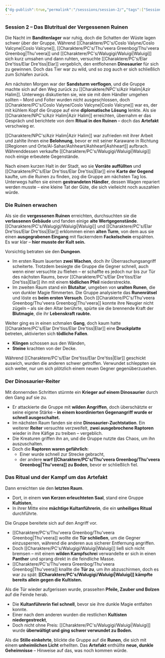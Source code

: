 ```yaml
---
{"dg-publish":true,"permalink":"/sesssions/session-2/","tags":["Session","DND","Max","Christoph","Nico","PC","NPC","Tobi"],"created":"2025-03-14T21:14:48.435+01:00","updated":"2025-03-14T23:12:39.072+01:00"}
---
```


### **Session 2 – Das Blutritual der Vergessenen Ruinen**

Die Nacht im **Banditenlager** war ruhig, doch die Schatten der Wüste lagen schwer über der Gruppe. Während [[Charaktere/PC's/Coslo Valyne/Coslo Valcyne\|Coslo Valcyne]], [[Charaktere/PC's/Thu'veera Greenbog/Thu'veera Greenbog\|Thu'veera]] und [[Charaktere/PC's/Walugigi/Waluigi\|Waluigi]] sich kurz umsahen und dann ruhten, versuchte [[Charaktere/PC's/Elar Dre'tiss/Elar Dre'tiss\|Elar]] vergeblich, den entflohenen **Dinosaurier** für sich zu gewinnen. Doch das Tier war zu wild, und so zog auch er sich schließlich zum Schlafen zurück.

Am nächsten Morgen war der **Sandsturm verflogen**, und die Gruppe machte sich auf den Weg zurück zu [[Charaktere/NPC's/Azir Halim\|Azir Halim]]. Unterwegs diskutierten sie, wie sie mit dem Händler umgehen sollten – Mord und Folter wurden nicht ausgeschlossen, doch [[Charaktere/PC's/Coslo Valyne/Coslo Valcyne\|Coslo Valcyne]] war es, der mit kühlem Kopf die Gruppe auf eine **diplomatische Lösung** lenkte. Als sie [[Charaktere/NPC's/Azir Halim\|Azir Halim]] erreichten, übernahm er das Gespräch und berichtete von dem **Ritual in den Ruinen** – doch das **Artefakt** verschwieg er.

[[Charaktere/NPC's/Azir Halim\|Azir Halim]] war zufrieden mit ihrer Arbeit und zahlte ihnen eine **Belohnung**, bevor er mit seiner Karawane in Richtung [[Regionen und Orte/Al-Sahar/Ashheart/Ashheart\|Ashheart]] aufbrach. Währenddessen verkaufte [[Charaktere/PC's/Walugigi/Waluigi\|Waluigi]] noch einige erbeutete Gegenstände.

Nach einem kurzen Halt in der Stadt, wo sie **Vorräte auffüllten** und [[Charaktere/PC's/Elar Dre'tiss/Elar Dre'tiss\|Elar]] eine **Karte der Gegend** kaufte, um die Ruinen zu finden, zog die Gruppe am nächsten Tag los. Unterwegs halfen sie einem **gestrandeten Händler**, dessen Wagen repariert werden musste – eine kleine Tat der Güte, die sich vielleicht noch auszahlen würde.


### **Die Ruinen erwachen**

Als sie die **vergessenen Ruinen** erreichten, durchsuchten sie die **verlassenen Gebäude** und fanden einige **alte Wertgegenstände**. [[Charaktere/PC's/Walugigi/Waluigi\|Waluigi]] und [[Charaktere/PC's/Elar Dre'tiss/Elar Dre'tiss\|Elar]] erklommen einen **alten Turm**, von dem aus sie einen **ausgegrabenen Eingang** mit flackerndem **Fackelschein** erspähten. Es war klar – **hier musste der Kult sein.**

Vorsichtig betraten sie den **Dungeon**.

- Im ersten Raum lauerten **zwei Wachen**, doch ihr Überraschungsangriff scheiterte. Trotzdem besiegte die Gruppe die Gegner schnell, auch wenn einer versuchte zu fliehen – er schaffte es jedoch nur bis zur Tür des nächsten Raums, bevor [[Charaktere/PC's/Elar Dre'tiss/Elar Dre'tiss\|Elar]] ihn mit einem **tödlichen Pfeil** niederstreckte.
- Im zweiten Raum stand ein **Blutaltar**, umgeben von **uralten Runen**, die von dunkler Magie flimmerten. Die Gruppe analysierte das **Runenrätsel** und löste es **beim ersten Versuch**. Doch [[Charaktere/PC's/Thu'veera Greenbog/Thu'veera Greenbog\|Thu'veera]] konnte ihre Neugier nicht zügeln – als sie den Altar berührte, spürte sie die brennende Kraft der **Blutmagie**, die ihr **Lebenskraft raubte.**

Weiter ging es in einen schmalen **Gang**, doch kaum hatte [[Charaktere/PC's/Elar Dre'tiss/Elar Dre'tiss\|Elar]] eine **Druckplatte** betreten, aktivierten sich **tödliche Fallen**.

- **Klingen** schossen aus den Wänden,
- **Steine** krachten von der Decke.

Während [[Charaktere/PC's/Elar Dre'tiss/Elar Dre'tiss\|Elar]] geschickt auswich, wurden die anderen schwer getroffen. Verwundet schleppten sie sich weiter, nur um sich plötzlich einem neuen Gegner gegenüberzusehen.



### **Der Dinosaurier-Reiter**

Mit donnernden Schritten stürmte ein **Krieger auf einem Dinosaurier** durch den Gang auf sie zu.

- Er attackierte die Gruppe mit **wilden Angriffen**, doch überschätzte er seine eigene Stärke – **in einem koordinierten Gegenangriff wurde er schnell ausgeschaltet.**
- Im nächsten Raum fanden sie eine **Dinosaurier-Zuchtstation**. Ein weiterer **Reiter** versuchte verzweifelt, **zwei ausgebrochene Raptoren** wieder in ihre Käfige zu treiben – vergeblich.
- Die Kreaturen griffen ihn an, und die Gruppe nutzte das Chaos, um ihn auszuschalten.
- Doch die **Raptoren waren gefährlich**:
    - Einer wurde schnell zur Strecke gebracht,
    - der andere **warf [[Charaktere/PC's/Thu'veera Greenbog/Thu'veera Greenbog\|Thu'veera]] zu Boden**, bevor er schließlich fiel.



### **Das Ritual und der Kampf um das Artefakt**

Dann erreichten sie den **letzten Raum**.

- Dort, in einem **von Kerzen erleuchteten Saal**, stand eine Gruppe **Kultisten**,
- In ihrer Mitte eine **mächtige Kultanführerin**, die ein **unheiliges Ritual** durchführte.

Die Gruppe bereitete sich auf den Angriff vor.

- [[Charaktere/PC's/Thu'veera Greenbog/Thu'veera Greenbog\|Thu'veera]] wollte die **Tür schließen**, um die Gegner einzusperren, während die anderen aus sicherer Entfernung angriffen.
- Doch [[Charaktere/PC's/Walugigi/Waluigi\|Waluigi]] ließ sich nicht bremsen – mit einem **wilden Kampfschrei** verwandelte er sich in einen **Panther** und sprang direkt in die feindliche Masse.
- [[Charaktere/PC's/Thu'veera Greenbog/Thu'veera Greenbog\|Thu'veera]] knallte die **Tür zu**, um ihn abzuschirmen, doch es war zu spät: **[[Charaktere/PC's/Walugigi/Waluigi\|Waluigi]] kämpfte bereits allein gegen die Kultisten.**

Als die Tür wieder aufgerissen wurde, prasselten **Pfeile, Zauber und Bolzen** auf die Feinde herab.

- Die **Kultanführerin fiel schnell**, bevor sie ihre dunkle Magie entfalten konnte.
- Einer nach dem anderen wurden die restlichen **Kultisten niedergestreckt**,
- Doch nicht ohne Preis: [[Charaktere/PC's/Walugigi/Waluigi\|Waluigi]] wurde **überwältigt und ging schwer verwundet zu Boden.**

Als die **Stille einkehrte**, blickte die Gruppe auf die **Runen**, die sich mit einem **unheimlichen Licht** erhellten. Das **Artefakt** enthüllte **neue, dunkle Geheimnisse** – Hinweise auf das, was noch kommen würde.
